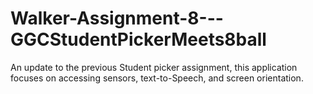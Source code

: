 # Walker-Assignment-8---GGCStudentPickerMeets8ball
An update to the previous Student picker assignment, this application focuses on accessing sensors, text-to-Speech, and screen orientation.
